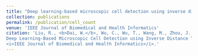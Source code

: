 ```yaml
---
title: "Deep learning-based microscopic cell detection using inverse distance transform and auxiliary counting"
collection: publications
permalink: /publication/cell_count
venue: 'IEEE Journal of Biomedical and Health Informatics'
citation: 'Liu, R., <b>Dai, W.</b>, Wu, C., Wu, T., Wang, M., Zhou, J., Zhang, X., Li, W.J. and Liu, J., 2024. 
Deep Learning-Based Microscopic Cell Detection using Inverse Distance Transform and Auxiliary Counting. 
<i>IEEE Journal of Biomedical and Health Informatics</i>.'
---
```

